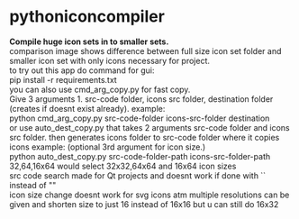 # pythoniconcompiler
<b>Compile huge icon sets in to smaller sets.</b> </br>
comparison image shows difference between full size icon set folder and smaller icon set with only icons necessary for project. </br>
to try out this app do command for gui: </br>
pip install -r requirements.txt  </br>
you can also use cmd_arg_copy.py for fast copy.  </br>
Give 3 arguments 1. src-code folder, icons src folder, destination folder (creates if doesnt exist already). example: </br>
python cmd_arg_copy.py src-code-folder icons-src-folder destination </br>
or use auto_dest_copy.py that takes 2 arguments src-code folder and icons src folder. then generates icons folder to src-code folder where it copies icons example: (optional 3rd argument for icon size.) </br>
python auto_dest_copy.py src-code-folder-path icons-src-folder-path 32,64,16x64 would select 32x32,64x64 and 16x64 icon sizes</br>
src code search made for Qt projects and doesnt work if done with `` instead of "" </br>
icon size change doesnt work for svg icons atm 
multiple resolutions can be given and shorten size to just 16 instead of 16x16 but u can still do 16x32